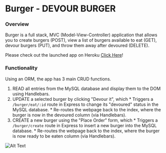 # Burger - DEVOUR BURGER

### Overview

Burger is a full stack, MVC (Model-View-Controller) application that allows you to create burgers (POST), view a list of burgers available to eat (GET), devour burgers (PUT), and throw them away after devoured (DELETE).

Please check out the launched app on Heroku [Click Here](https://shrouded-crag-31044.herokuapp.com/)!


### Functionality

Using an ORM, the app has 3 main CRUD functions.
  1. READ all entries from the MySQL database and display them to the DOM using Handlebars.
  2. UPDATE a selected burger by clicking "Devour it", which
    * Triggers a `/burger/eat/:id` route in Express to change its "devoured" status in the MySQL database.
    * Re-routes the webpage back to the index, where the burger is now in the devoured column (via Handlebars).
  3. CREATE a new burger using the "Place Order" form, which
    * Triggers a `/burger/create` route in Express to insert a new burger into the MySQL database.
    * Re-routes the webpage back to the index, where the burger is now ready to be eaten column (via Handlebars).


  ![Alt Text](Screenshots/burger.gif)
